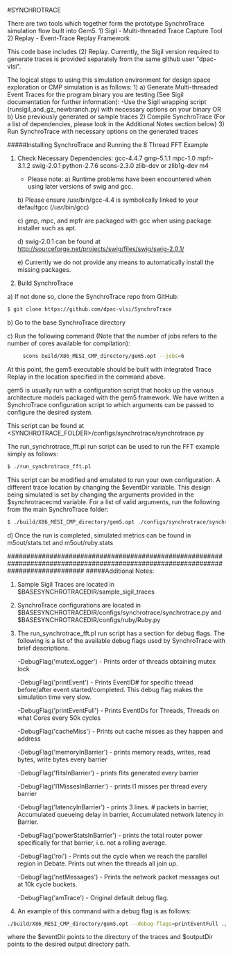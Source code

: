 #SYNCHROTRACE

There are two tools which together form the prototype SynchroTrace simulation flow built into Gem5.
	1) Sigil - Multi-threaded Trace Capture Tool
	2) Replay - Event-Trace Replay Framework

This code base includes (2) Replay. 
Currently, the Sigil version required to generate traces is provided separately from the same github user "dpac-vlsi".
	
The logical steps to using this simulation environment for design space exploration or CMP simulation is as follows:
	1)
	  a) Generate Multi-threaded Event Traces for the program binary you are testing (See Sigil documentation for further information):
		-Use the Sigil wrapping script (runsigil_and_gz_newbranch.py) with necessary options on your binary
	   OR
	  b) Use previously generated or sample traces
	2) Compile SynchroTrace (For a list of dependencies, please look in the Additional Notes section below)
	3) Run SynchroTrace with necessary options on the generated traces

#####Installing SynchroTrace and Running the 8 Thread FFT Example

1) Check Necessary Dependencies:
   gcc-4.4.7
   gmp-5.1.1
   mpc-1.0
   mpfr-3.1.2
   swig-2.0.1
   python-2.7.6
   scons-2.3.0
   zlib-dev or zlib1g-dev
   m4

   - Please note: 
	a) Runtime problems have been encountered when using later versions of swig and gcc.

	b) Please ensure /usr/bin/gcc-4.4 is symbolically linked to your defaultgcc (/usr/bin/gcc)

	c) gmp, mpc, and mpfr are packaged with gcc when using package installer such as apt.

	d) swig-2.0.1 can be found at http://sourceforge.net/projects/swig/files/swig/swig-2.0.1/

	e) Currently we do not provide any means to automatically install the missing packages.

2) Build SynchroTrace

  a) If not done so, clone the SynchroTrace repo from GitHub:

```sh
$ git clone https://github.com/dpac-vlsi/SynchroTrace
```
  b) Go to the base SynchroTrace directory

  c) Run the following command (Note that the number of jobs refers to the number of cores available for compilation):
     
```sh
     scons build/X86_MESI_CMP_directory/gem5.opt --jobs=6
```
At this point, the gem5 executable should be built with integrated Trace Replay in the location specified in the command above.

gem5 is usually run with a configuration script that hooks up the various architecture models packaged with the gem5 framework.
We have written a SynchroTrace configuration script to which arguments can be passed to configure the desired system.

This script can be found at <SYNCHROTRACE_FOLDER>/configs/synchrotrace/synchrotrace.py

The run_synchrotrace_fft.pl run script can be used to run the FFT example simply as follows:

```sh
$ ./run_synchrotrace_fft.pl
```

This script can be modified and emulated to run your own configuration.
A different trace location by changing the $eventDir variable.
This design being simulated is set by changing the arguments provided in the $synchrotracecmd variable.
For a list of valid arguments, run the following from the main SynchroTrace folder:

```sh
$ ./build/X86_MESI_CMP_directory/gem5.opt ./configs/synchrotrace/synchrotrace.py --help
```

  d) Once the run is completed, simulated metrics can be found in m5out/stats.txt and m5out/ruby.stats

####################################################################################################################################
#####Additional Notes:

1) Sample Sigil Traces are located in $BASESYNCHROTRACEDIR/sample_sigil_traces

2) SynchroTrace configurations are located in $BASESYNCHROTRACEDIR/configs/synchrotrace/synchrotrace.py and $BASESYNCHROTRACEDIR/configs/ruby/Ruby.py

3) The run_synchrotrace_fft.pl run script has a section for debug flags. The following is a list of the available debug flags used by SynchroTrace with brief descriptions.

	-DebugFlag('mutexLogger') - Prints order of threads obtaining mutex lock

	-DebugFlag('printEvent') - Prints EventID# for specific thread before/after event started/completed. This debug flag makes the simulation time very slow.

	-DebugFlag('printEventFull') - Prints EventIDs for Threads, Threads on what Cores every 50k cycles

	-DebugFlag('cacheMiss') - Prints out cache misses as they happen and address 

	-DebugFlag('memoryInBarrier') - prints memory reads, writes, read bytes, write bytes every barrier
	
	-DebugFlag('flitsInBarrier') - prints flits generated every barrier

	-DebugFlag('l1MissesInBarrier') - prints l1 misses per thread every barrier

	-DebugFlag('latencyInBarrier') - prints 3 lines. # packets in barrier, Accumulated queueing delay in barrier, Accumulated network latency in Barrier.

	-DebugFlag('powerStatsInBarrier') - prints the total router power specifically for that barrier, i.e. not a rolling average.

	-DebugFlag('roi') - Prints out the cycle when we reach the parallel region in Debate. Prints out when the threads all join up.

	-DebugFlag('netMessages') - Prints the network packet messages out at 10k cycle buckets.

	-DebugFlag('amTrace') - Original default debug flag.

4) An example of this command with a debug flag is as follows:

```sh
./build/X86_MESI_CMP_directory/gem5.opt --debug-flags=printEventFull ./configs/synchrotrace/synchrotrace.py --garnet-network=fixed --topology=Mesh --mesh-rows=8 --eventDir=$eventDir --outputDir=$outputDir --num-cpus=8 --num_threads=8 --num-dirs=8 --num-l2caches=8 --l1d_size=8kB --l1d_assoc=16 --l1i_size=8kB --l1i_assoc=2 --l2_size=128kB --l2_assoc=4 --cpi_iops=1 --cpi_flops=2 --bandwidth_factor=4 --l1_latency=3 --masterFreq=1 2> fft.err";
```

where the $eventDir points to the directory of the traces and $outputDir points to the desired output directory path.

